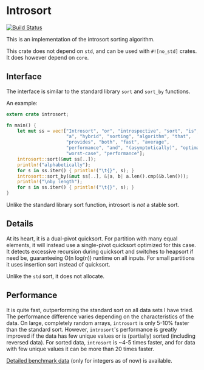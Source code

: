 # Introsort #
[![Build Status](https://travis-ci.org/veddan/rust-introsort.svg?branch=master)](https://travis-ci.org/veddan/rust-introsort)

This is an implementation of the introsort sorting algorithm.

This crate does not depend on `std`, and can be used with `#![no_std]` crates.
It does however depend on `core`.

## Interface ##
The interface is similar to the standard library `sort` and `sort_by` functions.

An example:
```rust
extern crate introsort;

fn main() {
    let mut ss = vec!["Introsort", "or", "introspective", "sort", "is",
                      "a", "hybrid", "sorting", "algorithm", "that",
                      "provides", "both", "fast", "average",
                      "performance", "and", "(asymptotically)", "optimal",
                      "worst-case", "performance"];
    introsort::sort(&mut ss[..]);
    println!("alphabetically");
    for s in ss.iter() { println!("\t{}", s); }
    introsort::sort_by(&mut ss[..], &|a, b| a.len().cmp(&b.len()));
    println!("\nby length");
    for s in ss.iter() { println!("\t{}", s); }
}
```

Unlike the standard library sort function, introsort is _not_ a stable sort.

## Details ##
At its heart, it is a dual-pivot quicksort.
For partition with many equal elements, it will instead use a single-pivot quicksort optimized for this case.
It detects excessive recursion during quicksort and switches to heapsort if need be, guaranteeing O(n log(n)) runtime on all inputs.
For small partitions it uses insertion sort instead of quicksort.

Unlike the `std` sort, it does not allocate.

## Performance ##
It is quite fast, outperforming the standard sort on all data sets I have tried.
The performance difference varies depending on the characteristics of the data.
On large, completely random arrays, `introsort` is only 5-10% faster than the standard sort.
However, `introsort`'s performance is greatly improved if the data has few unique values or is (partially) sorted (including reversed data).
For sorted data, `introsort` is ~4-5 times faster, and for data with few unique values it can be more than 20 times faster.

[Detailed benchmark data](perf.txt) (only for integers as of now) is available.
